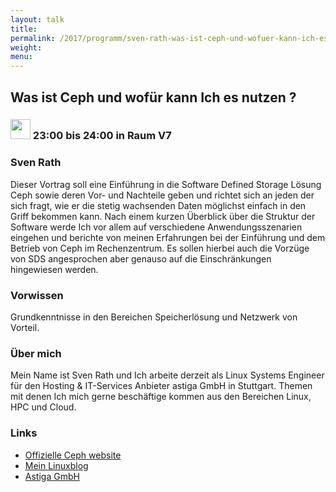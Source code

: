 ```yaml
---
layout: talk
title:
permalink: /2017/programm/sven-rath-was-ist-ceph-und-wofuer-kann-ich-es-nutzen-?/
weight:
menu:
---
```

## Was ist Ceph und wofür kann Ich es nutzen ?

### <img height = "32" src="../../../images/workshop.svg"> 23:00 bis 24:00 in Raum V7

### Sven Rath

Dieser Vortrag soll eine Einführung in die Software Defined Storage Lösung Ceph sowie deren Vor-  und Nachteile geben und richtet sich an jeden der sich fragt, wie er die stetig wachsenden Daten möglichst einfach in den Griff bekommen kann. Nach einem kurzen Überblick über die Struktur der Software werde Ich vor allem auf verschiedene Anwendungsszenarien eingehen und berichte von meinen Erfahrungen bei der Einführung und dem Betrieb von Ceph im Rechenzentrum. Es sollen hierbei auch die Vorzüge von SDS angesprochen aber genauso auf die Einschränkungen hingewiesen werden.

### Vorwissen

Grundkenntnisse in den Bereichen Speicherlösung und Netzwerk von Vorteil.

### Über mich

Mein Name ist Sven Rath und Ich arbeite derzeit als Linux Systems Engineer für den Hosting & IT-Services Anbieter astiga GmbH in Stuttgart. Themen mit denen Ich mich gerne beschäftige kommen aus den Bereichen Linux, HPC und Cloud.

### Links

- <a href="https://ceph.com/" target="_blank">Offizielle Ceph website</a>
- <a href="https://mylinuxblog.de/" target="_blank">Mein Linuxblog</a>
- <a href="https://www.astiga.com/" target="_blank">Astiga GmbH</a>